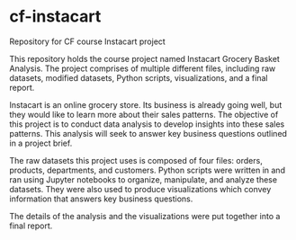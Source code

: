 # cf-instacart
Repository for CF course Instacart project

This repository holds the course project named Instacart Grocery Basket Analysis. The project comprises of multiple different files, including raw datasets, modified datasets, Python scripts, visualizations, and a final report.

Instacart is an online grocery store. Its business is already going well, but they would like to learn more about their sales patterns. The objective of this project is to conduct data analysis to develop insights into these sales patterns. This analysis will seek to answer key business questions outlined in a project brief.

The raw datasets this project uses is composed of four files: orders, products, departments, and customers. Python scripts were written in and ran using Jupyter notebooks to organize, manipulate, and analyze these datasets. They were also used to produce visualizations which convey information that answers key business questions. 

The details of the analysis and the visualizations were put together into a final report.
